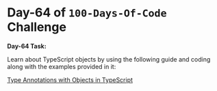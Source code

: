 # Day-64 of `100-Days-Of-Code` Challenge

**Day-64 Task:**

Learn about TypeScript objects by using the following guide and coding along with the examples provided in it:

[Type Annotations with Objects in TypeScript](./TS-Object/README.md)
